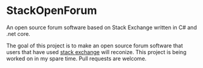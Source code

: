 # StackOpenForum
An open source forum software based on Stack Exchange written in C# and .net core.

The goal of this project is to make an open source forum software that users that have used [stack exchange](https://stackexchange.com) will reconize.
This project is being worked on in my spare time. Pull requests are welcome.
